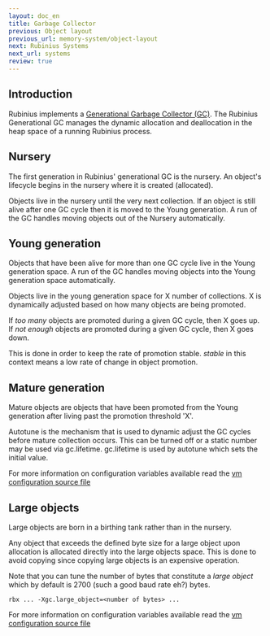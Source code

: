 ```yaml
---
layout: doc_en
title: Garbage Collector
previous: Object layout
previous_url: memory-system/object-layout
next: Rubinius Systems
next_url: systems
review: true
---
```


## Introduction

Rubinius implements a [Generational Garbage Collector (GC)][gc].
The Rubinius Generational GC manages the dynamic allocation and deallocation in
the heap space of a running Rubinius process.

## Nursery

The first generation in Rubinius' generational GC is the nursery.
An object's lifecycle begins in the nursery where it is created (allocated).

Objects live in the nursery until the very next collection. If an object
is still alive after one GC cycle then it is moved to the Young generation.
A run of the GC handles moving objects out of the Nursery automatically.

## Young generation

Objects that have been alive for more than one GC cycle live in the Young
generation space.  A run of the GC handles moving objects into the Young
generation space automatically.

Objects live in the young generation space for X number of collections.
X is dynamically adjusted based on how many objects are being promoted.

If *too many* objects are promoted during a given GC cycle, then X goes up.
If *not enough* objects are promoted during a given GC cycle, then X goes down.

This is done in order to keep the rate of promotion stable.
*stable* in this context means a low rate of change in object promotion.

## Mature generation

Mature objects are objects that have been promoted from the Young
generation after living past the promotion threshold 'X'.

Autotune is the mechanism that is used to dynamic adjust the GC cycles before
mature collection occurs. This can be turned off or a static number may be used
via gc.lifetime. gc.lifetime is used by autotune which sets the initial value.

For more information on configuration variables available read the
[vm configuration source file ](https://github.com/rubinius/rubinius/blob/master/vm/configuration.hpp)

## Large objects

Large objects are born in a birthing tank rather than in the nursery.

Any object that exceeds the defined byte size for a large object upon
allocation is allocated directly into the large objects space.  This is done to
avoid copying since copying large objects is an expensive operation.

Note that you can tune the number of bytes that constitute a *large
object* which by default is 2700 (such a good baud rate eh?) bytes.

    rbx ... -Xgc.large_object=<number of bytes> ...

For more information on configuration variables available read the
[vm configuration source file ](https://github.com/rubinius/rubinius/blob/master/vm/configuration.hpp)

[gc]: http://en.wikipedia.org/wiki/Garbage_collection_(computer_science)#Generational_GC_.28ephemeral_GC.29
